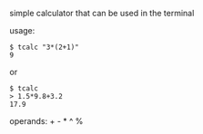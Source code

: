 simple calculator that can be used in the terminal

usage:
```
$ tcalc "3*(2+1)"
9
```
or
```
$ tcalc
> 1.5*9.8+3.2
17.9
```

operands: + - * ^ %

   
